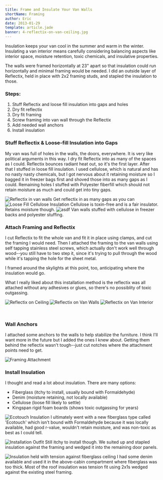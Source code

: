 ```yaml
---
title: Frame and Insulate Your Van Walls
shortName: Framing
author: Eric
date: 2013-01-29
template: article.jade
banner: 4-reflectix-on-van-ceiling.jpg
---
```


Insulation keeps your van cool in the summer and warm in the winter. Insulating a van interior means carefully considering balancing aspects like interior space, moisture retention, toxic chemicals, and insulative properties.

<span class="more"></span>

The walls were framed horizontally at 23" apart so that insulation could run horizontally and minimal framing would be needed. I did an outside layer of Reflectix, held in place with 2x2 framing studs, and stapled the insulation to those.

### Steps:

  1. Stuff Reflectix and loose fill insulation into gaps and holes
  2. Dry fit reflectix
  3. Dry fit framing
  4. Screw framing into van wall through the Reflectix
  5. Add needed wall anchors
  6. Install insulation

### Stuff Reflectix & Loose-fill Insulation into Gaps

My van was full of holes in the walls, the doors, everywhere. It is very like political arguments in this way. I dry fit Reflectix into as many of the spaces as I could. Reflectix bounces radiant heat out, so it's the first layer. After that I stuffed in loose fill insulation. I used cellulose, which is natural and has no nasty nasty chemicals, but I got nervous about it retaining moisture so I bagged it in freezer bags first and shoved those into as many gaps as I could. Remaining holes I stuffed with Polyester fiberfill which should not retain moisture as much and could get into tiny gaps.

![Reflectix in van walls](1-reflectix-in-walls.jpg)
Get reflectix in as many gaps as you can
![Loose Fill Cellulose Insulation](2-loose-fill.jpg)
Cellulose is toxin-free and is a fair insulator. Retains moisture though.
![asdf](3-van-walls-stuffed.jpg)
Van walls stuffed with cellulose in freezer backs and polyester stuffing.


### Attach Framing and Reflectix

I cut Reflectix to fit the whole van and fit it in place using clamps, and cut the framing I would need. Then I attached the framing to the van walls using self tapping stainless steel screws, which actually don't work well through wood--you still have to two step it, since it's trying to pull through the wood while it's tapping the hole for the sheet metal.

I framed around the skylights at this point, too, anticipating where the insulation would go.

What I really liked about this installation method is the reflectix was all attached without any adhesives or glues, so there's no possiblity of toxic outgassing.

![Reflectix on Ceiling](4-reflectix-on-van-ceiling.jpg)
![Reflectix on Van Walls](5-reflectix-on-van-walls.jpg)
![Reflectix on Van Interior](6-reflectix-in-van-interior.jpg)

 

### Wall Anchors

I attached some anchors to the walls to help stabilize the furniture. I think I'll want more in the future but I added the ones I knew about. Getting them behind the reflectix wasn't tough--just cut notches where the attachment points need to get.

![Framing Attachment](7-framing-attachment-behind-reflectix.jpg)


### Install Insulation

I thought and read a lot about insulation. There are many options:

  * Fiberglass (itchy to install, usually bound with Formaldehyde)
  * Denim (moisture retaining, not locally available)
  * Cellulose (loose fill likely to settle)
  * Kingspan rigid foam boards (shows toxic outgassing for years)

![Ecotouch Insulation](9-insulation-product.jpg)
I ultimately went with a new fiberglass type called 'Ecotouch' which isn't bound with Formaldehyde because it was locally available, had good r-value, wouldn't retain moisture, and was non-toxic as best as I could tell.

![Installation Outfit](8-me-installing-van-insulation.jpg)
Still itchy to install though. We suited up and stapled insulation against the framing and wedged it into the remaining door panels.

![Insulation held with tension against fiberglass ceiling](10-hold-insulation-against-ceiling.jpg)
I had some denim available and used it in the above-cabin compartment where fiberglass was too thick. Most of the roof insulation was tension fit using 2x1s wedged against the existing steel framing.
